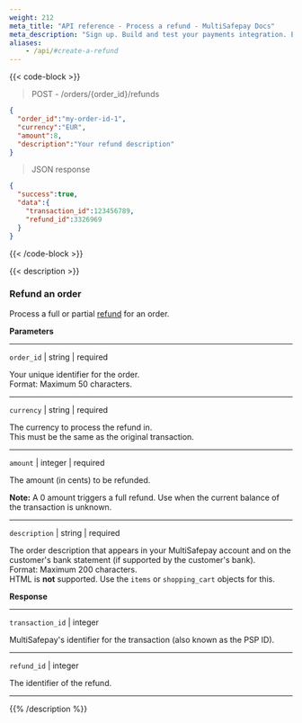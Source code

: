 ```yaml
---
weight: 212
meta_title: "API reference - Process a refund - MultiSafepay Docs"
meta_description: "Sign up. Build and test your payments integration. Explore our products and services. Use our API reference, SDKs, and wrappers. Get support."
aliases:
    - /api/#create-a-refund
---
```

{{< code-block >}}
> POST - /orders/{order_id}/refunds 

```json
{
  "order_id":"my-order-id-1",
  "currency":"EUR",
  "amount":8,
  "description":"Your refund description"
}
```

> JSON response

```json
{
  "success":true,
  "data":{
    "transaction_id":123456789,
    "refund_id":3326969
  }
}
```
{{< /code-block >}}

{{< description >}}
### Refund an order
Process a full or partial [refund](/payments/refunds/) for an order.

**Parameters**

----------------
`order_id` | string | required

Your unique identifier for the order.  
Format: Maximum 50 characters.

----------------
`currency` | string | required

The currency to process the refund in.  
This must be the same as the original transaction.  

----------------
`amount` | integer | required

The amount (in cents) to be refunded.  

**Note:** A 0 amount triggers a full refund. Use when the current balance of the transaction is unknown.

----------------
`description` | string | required

The order description that appears in your MultiSafepay account and on the customer's bank statement (if supported by the customer's bank).  
Format: Maximum 200 characters.  
HTML is **not** supported. Use the `items` or `shopping_cart` objects for this.

**Response** 

----------------
`transaction_id` | integer

MultiSafepay's identifier for the transaction (also known as the PSP ID).

----------------
`refund_id` | integer

The identifier of the refund.

----------------
{{% /description %}}
